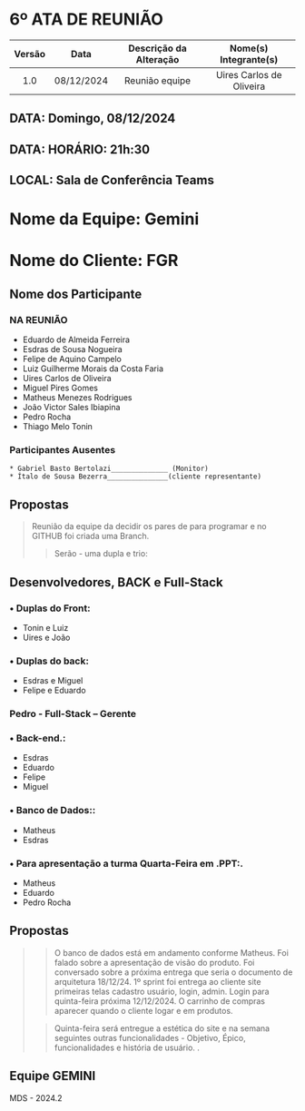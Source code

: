 # 6º ATA DE REUNIÃO

| Versão | Data | Descrição da Alteração | Nome(s) Integrante(s) |
| :----: | :--: | :--------------------: | :-------------------: |
| 1.0 | 08/12/2024 | Reunião equipe  | Uires Carlos de Oliveira |

## DATA:    Domingo, 08/12/2024
## DATA:    HORÁRIO:    21h:30  
## LOCAL:   Sala de Conferência Teams

# Nome da Equipe: Gemini
# Nome do Cliente: FGR

##  Nome dos Participante

### NA REUNIÃO

* Eduardo de Almeida Ferreira
* Esdras de Sousa Nogueira
* Felipe de Aquino Campelo
* Luiz Guilherme Morais da Costa Faria
* Uires Carlos de Oliveira
* Miguel Pires Gomes
* Matheus Menezes Rodrigues
* João Victor Sales Ibiapina
* Pedro Rocha
* Thiago Melo Tonin

### Participantes Ausentes

    * Gabriel Basto Bertolazi______________ (Monitor)
    * Ítalo de Sousa Bezerra_______________(cliente representante)
   
    

## Propostas

> Reunião da equipe da decidir os pares de para programar e no GITHUB foi criada uma Branch.   
>>Serão - uma dupla e trio:

## Desenvolvedores, BACK e Full-Stack

### •	Duplas do Front:

* Tonin e Luiz
* Uires e João   

###	•	Duplas do back:

* Esdras e Miguel
* Felipe e Eduardo 

### Pedro - Full-Stack – Gerente 

###	• Back-end.:

* Esdras 
* Eduardo
* Felipe 
* Miguel 
 
### • Banco de Dados::

 * Matheus 
 * Esdras

### • Para apresentação a turma Quarta-Feira em .PPT:.

 * Matheus 
 * Eduardo
 * Pedro Rocha 

## Propostas

>> O banco de dados está em andamento conforme Matheus. Foi falado sobre a apresentação de visão do produto. Foi conversado sobre a próxima entrega que seria o documento de arquitetura 18/12/24. 1º sprint foi entrega ao cliente site primeiras telas cadastro usuário, login, admin. 
> Login para quinta-feira próxima 12/12/2024.  O carrinho de compras aparecer quando o cliente logar e em produtos.
>
>> Quinta-feira será entregue a estética do site e na semana seguintes outras funcionalidades - Objetivo, Épico, funcionalidades e história de usuário. .  
  

## Equipe GEMINI
MDS - 2024.2
